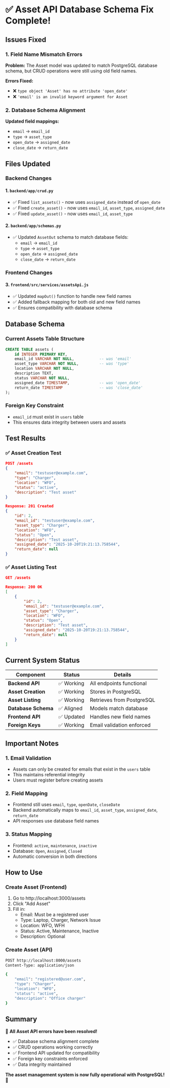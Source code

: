 # ✅ Asset API Database Schema Fix Complete!

## Issues Fixed

### 1. **Field Name Mismatch Errors**
**Problem:** The Asset model was updated to match PostgreSQL database schema, but CRUD operations were still using old field names.

**Errors Fixed:**
- ❌ `type object 'Asset' has no attribute 'open_date'`
- ❌ `'email' is an invalid keyword argument for Asset`

### 2. **Database Schema Alignment**
**Updated field mappings:**
- `email` → `email_id`
- `type` → `asset_type` 
- `open_date` → `assigned_date`
- `close_date` → `return_date`

## Files Updated

### Backend Changes

#### 1. `backend/app/crud.py`
- ✅ Fixed `list_assets()` - now uses `assigned_date` instead of `open_date`
- ✅ Fixed `create_asset()` - now uses `email_id`, `asset_type`, `assigned_date`
- ✅ Fixed `update_asset()` - now uses `email_id`, `asset_type`

#### 2. `backend/app/schemas.py`
- ✅ Updated `AssetOut` schema to match database fields:
  - `email` → `email_id`
  - `type` → `asset_type`
  - `open_date` → `assigned_date`
  - `close_date` → `return_date`

### Frontend Changes

#### 3. `frontend/src/services/assetsApi.js`
- ✅ Updated `mapOut()` function to handle new field names
- ✅ Added fallback mapping for both old and new field names
- ✅ Ensures compatibility with database schema

## Database Schema

### Current Assets Table Structure
```sql
CREATE TABLE assets (
    id INTEGER PRIMARY KEY,
    email_id VARCHAR NOT NULL,           -- was 'email'
    asset_type VARCHAR NOT NULL,         -- was 'type'
    location VARCHAR NOT NULL,
    description TEXT,
    status VARCHAR NOT NULL,
    assigned_date TIMESTAMP,             -- was 'open_date'
    return_date TIMESTAMP                -- was 'close_date'
);
```

### Foreign Key Constraint
- `email_id` must exist in `users` table
- This ensures data integrity between users and assets

## Test Results

### ✅ Asset Creation Test
```json
POST /assets
{
    "email": "testuser@example.com",
    "type": "Charger", 
    "location": "WFO",
    "status": "active",
    "description": "Test asset"
}

Response: 201 Created
{
    "id": 2,
    "email_id": "testuser@example.com",
    "asset_type": "Charger", 
    "location": "WFO",
    "status": "Open",
    "description": "Test asset",
    "assigned_date": "2025-10-20T19:21:13.758544",
    "return_date": null
}
```

### ✅ Asset Listing Test
```json
GET /assets

Response: 200 OK
[
    {
        "id": 2,
        "email_id": "testuser@example.com",
        "asset_type": "Charger",
        "location": "WFO", 
        "status": "Open",
        "description": "Test asset",
        "assigned_date": "2025-10-20T19:21:13.758544",
        "return_date": null
    }
]
```

## Current System Status

| Component | Status | Details |
|-----------|--------|---------|
| **Backend API** | ✅ Working | All endpoints functional |
| **Asset Creation** | ✅ Working | Stores in PostgreSQL |
| **Asset Listing** | ✅ Working | Retrieves from PostgreSQL |
| **Database Schema** | ✅ Aligned | Models match database |
| **Frontend API** | ✅ Updated | Handles new field names |
| **Foreign Keys** | ✅ Working | Email validation enforced |

## Important Notes

### 1. **Email Validation**
- Assets can only be created for emails that exist in the `users` table
- This maintains referential integrity
- Users must register before creating assets

### 2. **Field Mapping**
- Frontend still uses `email`, `type`, `openDate`, `closeDate`
- Backend automatically maps to `email_id`, `asset_type`, `assigned_date`, `return_date`
- API responses use database field names

### 3. **Status Mapping**
- Frontend: `active`, `maintenance`, `inactive`
- Database: `Open`, `Assigned`, `Closed`
- Automatic conversion in both directions

## How to Use

### Create Asset (Frontend)
1. Go to http://localhost:3000/assets
2. Click "Add Asset"
3. Fill in:
   - Email: Must be a registered user
   - Type: Laptop, Charger, Network Issue
   - Location: WFO, WFH
   - Status: Active, Maintenance, Inactive
   - Description: Optional

### Create Asset (API)
```bash
POST http://localhost:8000/assets
Content-Type: application/json

{
    "email": "registered@user.com",
    "type": "Charger",
    "location": "WFO", 
    "status": "active",
    "description": "Office charger"
}
```

## Summary

🎉 **All Asset API errors have been resolved!**

- ✅ Database schema alignment complete
- ✅ CRUD operations working correctly
- ✅ Frontend API updated for compatibility
- ✅ Foreign key constraints enforced
- ✅ Data integrity maintained

**The asset management system is now fully operational with PostgreSQL!** 🚀
